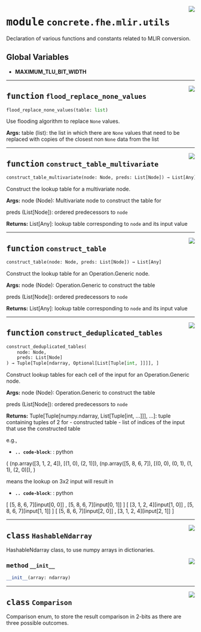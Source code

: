 <!-- markdownlint-disable -->

<a href="../../tempdirectoryforapidocs/.venvtrash/lib/python3.10/site-packages/concrete/fhe/mlir/utils.py#L0"><img align="right" style="float:right;" src="https://img.shields.io/badge/-source-cccccc?style=flat-square"></a>

# <kbd>module</kbd> `concrete.fhe.mlir.utils`
Declaration of various functions and constants related to MLIR conversion. 

**Global Variables**
---------------
- **MAXIMUM_TLU_BIT_WIDTH**

---

<a href="../../tempdirectoryforapidocs/.venvtrash/lib/python3.10/site-packages/concrete/fhe/mlir/utils.py#L48"><img align="right" style="float:right;" src="https://img.shields.io/badge/-source-cccccc?style=flat-square"></a>

## <kbd>function</kbd> `flood_replace_none_values`

```python
flood_replace_none_values(table: list)
```

Use flooding algorithm to replace `None` values. 



**Args:**
  table (list):  the list in which there are `None` values that need to be replaced  with copies of the closest non `None` data from the list 


---

<a href="../../tempdirectoryforapidocs/.venvtrash/lib/python3.10/site-packages/concrete/fhe/mlir/utils.py#L79"><img align="right" style="float:right;" src="https://img.shields.io/badge/-source-cccccc?style=flat-square"></a>

## <kbd>function</kbd> `construct_table_multivariate`

```python
construct_table_multivariate(node: Node, preds: List[Node]) → List[Any]
```

Construct the lookup table for a multivariate node. 



**Args:**
  node (Node):  Multivariate node to construct the table for 

 preds (List[Node]):  ordered predecessors to `node` 



**Returns:**
  List[Any]:  lookup table corresponding to `node` and its input value 


---

<a href="../../tempdirectoryforapidocs/.venvtrash/lib/python3.10/site-packages/concrete/fhe/mlir/utils.py#L141"><img align="right" style="float:right;" src="https://img.shields.io/badge/-source-cccccc?style=flat-square"></a>

## <kbd>function</kbd> `construct_table`

```python
construct_table(node: Node, preds: List[Node]) → List[Any]
```

Construct the lookup table for an Operation.Generic node. 



**Args:**
  node (Node):  Operation.Generic to construct the table 

 preds (List[Node]):  ordered predecessors to `node` 



**Returns:**
  List[Any]:  lookup table corresponding to `node` and its input value 


---

<a href="../../tempdirectoryforapidocs/.venvtrash/lib/python3.10/site-packages/concrete/fhe/mlir/utils.py#L239"><img align="right" style="float:right;" src="https://img.shields.io/badge/-source-cccccc?style=flat-square"></a>

## <kbd>function</kbd> `construct_deduplicated_tables`

```python
construct_deduplicated_tables(
    node: Node,
    preds: List[Node]
) → Tuple[Tuple[ndarray, Optional[List[Tuple[int, ]]]], ]
```

Construct lookup tables for each cell of the input for an Operation.Generic node. 



**Args:**
  node (Node):  Operation.Generic to construct the table 

 preds (List[Node]):  ordered predecessors to `node` 



**Returns:**
  Tuple[Tuple[numpy.ndarray, List[Tuple[int, ...]]], ...]:  tuple containing tuples of 2 for 
            - constructed table 
            - list of indices of the input that use the constructed table 

 e.g., 


 - <b>`.. code-block`</b>: : python 

 (  (np.array([3, 1, 2, 4]), [(1, 0), (2, 1)]),  (np.array([5, 8, 6, 7]), [(0, 0), (0, 1), (1, 1), (2, 0)]),  ) 

means the lookup on 3x2 input will result in 


 - <b>`.. code-block`</b>: : python 

 [ [5, 8, 6, 7][input[0, 0]] , [5, 8, 6, 7][input[0, 1]] ]  [ [3, 1, 2, 4][input[1, 0]] , [5, 8, 6, 7][input[1, 1]] ]  [ [5, 8, 6, 7][input[2, 0]] , [3, 1, 2, 4][input[2, 1]] ] 


---

<a href="../../tempdirectoryforapidocs/.venvtrash/lib/python3.10/site-packages/concrete/fhe/mlir/utils.py#L31"><img align="right" style="float:right;" src="https://img.shields.io/badge/-source-cccccc?style=flat-square"></a>

## <kbd>class</kbd> `HashableNdarray`
HashableNdarray class, to use numpy arrays in dictionaries. 

<a href="../../tempdirectoryforapidocs/.venvtrash/lib/python3.10/site-packages/concrete/fhe/mlir/utils.py#L38"><img align="right" style="float:right;" src="https://img.shields.io/badge/-source-cccccc?style=flat-square"></a>

### <kbd>method</kbd> `__init__`

```python
__init__(array: ndarray)
```









---

<a href="../../tempdirectoryforapidocs/.venvtrash/lib/python3.10/site-packages/concrete/fhe/mlir/utils.py#L333"><img align="right" style="float:right;" src="https://img.shields.io/badge/-source-cccccc?style=flat-square"></a>

## <kbd>class</kbd> `Comparison`
Comparison enum, to store the result comparison in 2-bits as there are three possible outcomes. 





